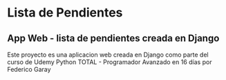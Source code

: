 # Lista de Pendientes
## App Web - lista de pendientes creada en Django

Este proyecto es una aplicacion web creada en Django como parte del curso de Udemy Python TOTAL - Programador Avanzado en 16 días por Federico Garay
